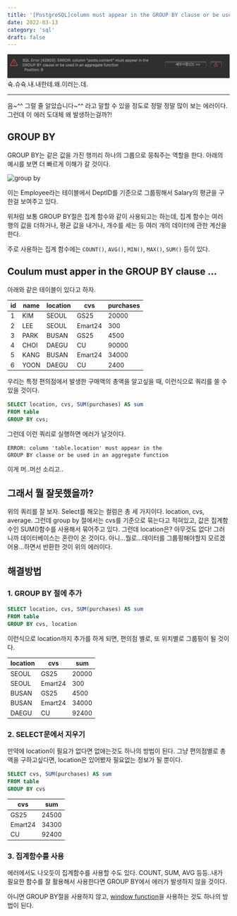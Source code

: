 ```yaml
---
title: '[PostgreSQL]column must appear in the GROUP BY clause or be used in an aggregate function'
date: 2022-03-13
category: 'sql'
draft: false
---
```


![error](./images/groupby_error.png)
슉.슈슉.내.내한테.왜.이러는.데.

---

음~^^ 그럴 줄 알았습니다~^^ 라고 말할 수 있을 정도로 정말 정말 많이 보는 에러이다. 그런데 이 에러 도대체 왜 발생하는걸까?!

## GROUP BY

GROUP BY는 같은 값을 가진 행끼리 하나의 그룹으로 뭉춰주는 역할을 한다. 아래의 예시를 보면 더 빠르게 이해가 갈 것이다.

![group by](https://media.vlpt.us/images/dntjd7701/post/c759d336-1c98-40d3-bddf-83d08efd2506/image.png)

이는 Employee라는 테이블에서 DeptID를 기준으로 그룹핑해서 Salary의 평균을 구한걸 보여주고 있다.

위처럼 보통 GROUP BY절은 집계 함수와 같이 사용되고는 하는데, 집계 함수는 여러 행의 값을 더하거나, 평균 값을 내거나, 개수를 세는 등 여러 개의 데이터에 관한 계산을 한다.

주로 사용하는 집계 함수에는 `COUNT()`, `AVG()`, `MIN()`, `MAX()`, `SUM()` 등이 있다.

## Coulum must apper in the GROUP BY clause ...

아래와 같은 테이블이 있다고 하자.

| id  | name | location | cvs     | purchases |
| --- | ---- | -------- | ------- | --------- |
| 1   | KIM  | SEOUL    | GS25    | 20000     |
| 2   | LEE  | SEOUL    | Emart24 | 300       |
| 3   | PARK | BUSAN    | GS25    | 4500      |
| 4   | CHOI | DAEGU    | CU      | 90000     |
| 5   | KANG | BUSAN    | Emart24 | 34000     |
| 6   | YOON | DAEGU    | CU      | 2400      |

우리는 특정 편의점에서 발생한 구매액의 총액을 알고싶을 때, 이런식으로 쿼리를 쓸 수 있을 것이다.

```sql
SELECT location, cvs, SUM(purchases) AS sum
FROM table
GROUP BY cvs;
```

그런데 이런 쿼리로 실행하면 에러가 날것이다.

```
ERROR: column 'table.location' must appear in the
GROUP BY clause or be used in an aggregate function
```

이게 머..머선 소리고..

## 그래서 뭘 잘못했을까?

위의 쿼리를 잘 보자. Select를 해오는 컬럼은 총 세 가지이다. location, cvs, average. 그런데 group by 절에서는 cvs를 기준으로 묶는다고 적혀있고, 값은 집계함수인 SUM()함수를 사용해서 묶어주고 있다. 그런데 location은? 아무것도 없다! 그러니까 데이터베이스는 혼란이 온 것이다. 아니...뭘로...데이터를 그룹핑해야할지 모르겠어용...하면서 반환한 것이 위의 에러이다.

## 해결방법

### 1. GROUP BY 절에 추가

```sql
SELECT location, cvs, SUM(purchases) AS sum
FROM table
GROUP BY cvs, location
```

이런식으로 location까지 추가를 하게 되면, 편의점 별로, 또 위치별로 그룹핑이 될 것이다.

| location | cvs     | sum   |
| -------- | ------- | ----- |
| SEOUL    | GS25    | 20000 |
| SEOUL    | Emart24 | 300   |
| BUSAN    | GS25    | 4500  |
| BUSAN    | Emart24 | 34000 |
| DAEGU    | CU      | 92400 |

### 2. SELECT문에서 지우기

만약에 location이 필요가 없다면 없애는것도 하나의 방법이 된다. 그냥 편의점별로 총 액을 구하고싶다면, location은 있어봤자 필요없는 정보가 될 뿐이다.

```sql
SELECT cvs, SUM(purchases) AS sum
FROM table
GROUP BY cvs
```

| cvs     | sum   |
| ------- | ----- |
| GS25    | 24500 |
| Emart24 | 34300 |
| CU      | 92400 |

### 3. 집계함수를 사용

에러에서도 나오듯이 집계함수를 사용할 수도 있다. COUNT, SUM, AVG 등등..내가 필요한 함수를 잘 활용해서 사용한다면 GROUP BY에서 에러가 발생하지 않을 것이다.

아니면 GROUP BY절을 사용하지 않고, [window function](https://www.postgresql.org/docs/9.1/tutorial-window.html)을 사용하는 것도 하나의 방법이 된다.
